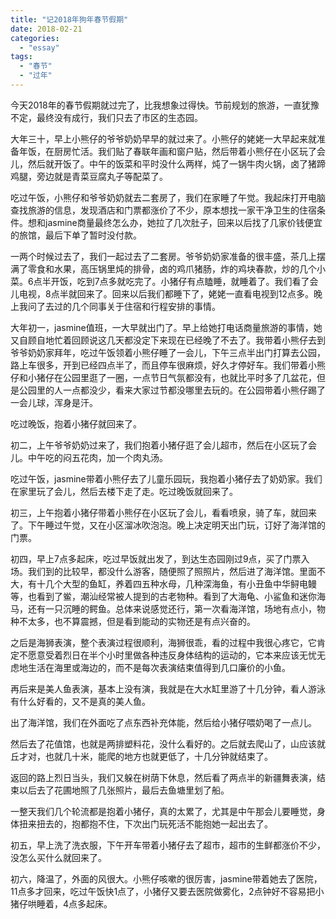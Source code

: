 ```yaml
---
title: "记2018年狗年春节假期"
date: 2018-02-21
categories: 
  - "essay"
tags: 
  - "春节"
  - "过年"
---
```


今天2018年的春节假期就过完了，比我想象过得快。节前规划的旅游，一直犹豫不定，最终没有成行，我们只去了市区的生态园。

大年三十，早上小熊仔的爷爷奶奶早早的就过来了。小熊仔的姥姥一大早起来就准备年饭，在厨房忙活。我们贴了春联年画和窗户贴，然后带着小熊仔在小区玩了会儿，然后就开饭了。中午的饭菜和平时没什么两样，炖了一锅牛肉火锅，卤了猪蹄鸡腿，旁边就是青菜豆腐丸子等配菜了。

吃过午饭，小熊仔和爷爷奶奶就去二套房了，我们在家睡了午觉。我起床打开电脑查找旅游的信息，发现酒店和门票都涨价了不少，原本想找一家干净卫生的住宿条件。想和jasmine商量最终怎么办，她拉了几次肚子，回来以后找了几家价钱便宜的旅馆，最后下单了暂时没付款。

一两个时候过去了，我们一起过去了二套房。爷爷奶奶家准备的很丰盛，茶几上摆满了零食和水果，高压锅里炖的排骨，卤的鸡爪猪肠，炸的鸡块春款，炒的几个小菜。6点半开饭，吃到7点多就吃完了。小猪仔有点瞌睡，就睡着了。我们看了会儿电视，8点半就回来了。回来以后我们都睡下了，姥姥一直看电视到12点多。晚上我问了去过的几个同事关于住宿和行程安排的事情。

大年初一，jasmine值班，一大早就出门了。早上给她打电话商量旅游的事情，她又自顾自地忙着回顾说这几天都没定下来现在已经晚了不去了。我带着小熊仔去到爷爷奶奶家拜年，吃过午饭领着小熊仔睡了一会儿，下午三点半出门打算去公园，路上车很多，开到已经四点半了，而且停车很麻烦，好久才停好车。我们带着小熊仔和小猪仔在公园里逛了一圈，一点节日气氛都没有，也就比平时多了几盆花，但是公园里的人一点都没少，看来大家过节都没哪里去玩的。在公园带着小熊仔踢了一会儿球，浑身是汗。

吃过晚饭，抱着小猪仔就回来了。

初二，上午爷爷奶奶过来了，我们抱着小猪仔逛了会儿超市，然后在小区玩了会儿。中午吃的闷五花肉，加一个肉丸汤。

吃过午饭，jasmine带着小熊仔去了儿童乐园玩，我抱着小猪仔去了奶奶家。我们在家里玩了会儿，然后去楼下走了走。吃过晚饭就回来了。

初三，上午抱着小猪仔带着小熊仔在小区玩了会儿，看看喷泉，骑了车，就回来了。下午睡过午觉，又在小区溜冰吹泡泡。晚上决定明天出门玩，订好了海洋馆的门票。

初四，早上7点多起床，吃过早饭就出发了，到达生态园刚过9点，买了门票入场。我们到的比较早，都没什么游客，随便照了照照片，然后进了海洋馆。里面不大，有十几个大型的鱼缸，养着四五种水母，几种深海鱼，有小丑鱼中华鲟电鳗等，也看到了鲎，潮汕经常被人提到的古老物种。看到了大海龟、小鲨鱼和迷你海马，还有一只沉睡的鳄鱼。总体来说感觉还行，第一次看海洋馆，场地有点小，物种不太多，也不算震撼，但是看到能动的实物还是有点兴奋的。

之后是海狮表演，整个表演过程很顺利，海狮很乖，看的过程中我很心疼它，它肯定不愿意受着烈日在半个小时里做各种违反身体结构的运动的，它本来应该无忧无虑地生活在海里或海边的，而不是每次表演结束值得到几口廉价的小鱼。

再后来是美人鱼表演，基本上没有演，我就是在大水缸里游了十几分钟，看人游泳有什么好看的，又不是真的美人鱼。

出了海洋馆，我们在外面吃了点东西补充体能，然后给小猪仔喂奶喝了一点儿。

然后去了花值馆，也就是两排塑料花，没什么看好的。之后就去爬山了，山应该就丘才对，也就几十米，能爬的地方也就更低了，十几分钟就结束了。

返回的路上烈日当头，我们又躲在树荫下休息，然后看了两点半的新疆舞表演，结束以后去了花圃地照了几张照片，最后去鱼塘里划了船。

一整天我们几个轮流都是抱着小猪仔，真的太累了，尤其是中午那会儿要睡觉，身体扭来扭去的，抱都抱不住，下次出门玩死活不能抱她一起出去了。

初五，早上洗了洗衣服，下午开车带着小猪仔去了超市，超市的生鲜都涨价不少，没怎么买什么就回来了。

初六，降温了，外面的风很大。小熊仔咳嗽的很厉害，jasmine带着她去了医院，11点多才回来，吃过午饭快1点了，小猪仔又要去医院做雾化，2点钟好不容易把小猪仔哄睡着，4点多起床。
